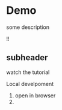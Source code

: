# Demo

some description


!!
## subheader 
watch the tutorial

Local develpoment 

1. open in browser
2. 